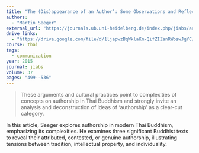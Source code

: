 ```yaml
---
title: "The (Dis)appearance of an Author’: Some Observations and Reflections on Authorship in Modern Thai Buddhism"
authors:
  - "Martin Seeger"
external_url: "https://journals.ub.uni-heidelberg.de/index.php/jiabs/article/view/23454/17211"
drive_links:
  - "https://drive.google.com/file/d/1ljapwzBqWklaKm-QifZIZanRWbswJgYC/view?usp=sharing"
course: thai
tags:
  - communication
year: 2015
journal: jiabs
volume: 37
pages: "499--536"
---
```


> These arguments and cultural practices point to complexities of
concepts on authorship in Thai Buddhism and strongly invite an
analysis and deconstruction of ideas of ‘authorship’ as a clear-cut
category.

In this article, Seeger explores authorship in modern Thai Buddhism, emphasizing its complexities. He examines three significant Buddhist texts to reveal their attributed, contested, or genuine authorship, illustrating tensions between tradition, intellectual property, and individuality.
